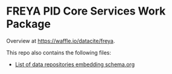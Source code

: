 # FREYA **PID Core Services** Work Package

Overview at https://waffle.io/datacite/freya.

This repo also contains the following files:

* [List of data repositories embedding schema.org](https://github.com/datacite/freya/blob/master/schema_org.csv)
